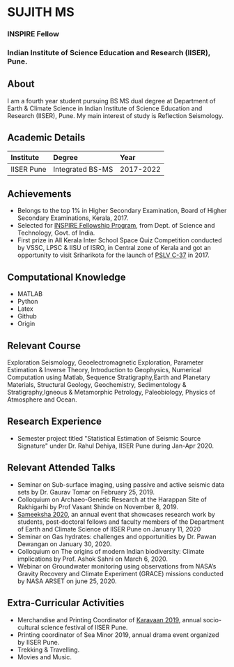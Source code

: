 # SUJITH MS
### INSPIRE Fellow
### Indian Institute of Science Education and Research (IISER), Pune.

## About
I am a fourth year student pursuing BS MS dual degree at Department of Earth & Climate Science in Indian Institute of Science Education and Research (IISER), Pune.
My main interest of study is Reflection Seismology.

## Academic Details

| Institute    | Degree            | Year       |
|:-------------|:------------------|:-----------|
| IISER Pune   | Integrated BS-MS  | 2017-2022  |


## Achievements
* Belongs to the top 1% in Higher Secondary Examination, Board of Higher Secondary Examinations, Kerala, 2017.
* Selected for [INSPIRE Fellowship Program](http://www.inspire-dst.gov.in/fellowship.html), from Dept. of Science and Technology, Govt. of India.
* First prize in All Kerala Inter School Space Quiz Competition conducted by VSSC, LPSC & IISU of ISRO, 
  in Central zone of Kerala and got an opportunity to visit Sriharikota for the launch of [PSLV C-37](https://en.wikipedia.org/wiki/PSLV-C37) in 2017.
 
## Computational Knowledge
* MATLAB
* Python
* Latex
* Github
* Origin
 
## Relevant Course
 Exploration Seismology, Geoelectromagnetic Exploration, Parameter Estimation & Inverse Theory, Introduction to Geophysics, Numerical Computation using Matlab, Sequence Stratigraphy,Earth and Planetary Materials, Structural Geology, Geochemistry, Sedimentology & Stratigraphy,Igneous & Metamorphic Petrology, Paleobiology, Physics of Atmosphere and Ocean.

##  Research Experience
* Semester project titled "Statistical Estimation of Seismic Source Signature" under Dr. Rahul Dehiya, IISER Pune during Jan-Apr 2020.

## Relevant Attended Talks
* Seminar on Sub-surface imaging, using passive and active seismic data sets by Dr. Gaurav Tomar on February 25, 2019.
* Colloquium on Archaeo-Genetic Research at the Harappan Site of Rakhigarhi by Prof Vasant Shinde on November 8, 2019.
* [Sameeksha 2020](https://www.iiserpune.ac.in/colloquia-seminars/1299), an annual event that showcases research work by students, post-doctoral fellows and faculty members of the Department of 
  Earth and Climate Science of IISER Pune on January 11, 2020
* Seminar on Gas hydrates: challenges and opportunities by Dr. Pawan Dewangan on January 30, 2020.
* Colloquium on The origins of modern Indian biodiversity: Climate implications by Prof. Ashok Sahni on March 6, 2020.
* Webinar on Groundwater monitoring using observations from NASA’s Gravity Recovery and Climate Experiment (GRACE) missions conducted by
  NASA ARSET on june 25, 2020.

## Extra-Curricular Activities
* Merchandise and Printing Coordinator of [Karavaan 2019](https://en.wikipedia.org/wiki/Karavaan), annual socio-cultural science festival of IISER Pune.
* Printing coordinator of Sea Minor 2019, annual drama event organized by IISER Pune.
* Trekking & Travelling.
* Movies and Music.
